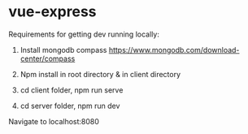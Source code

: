 # vue-express

Requirements for getting dev running locally:
1. Install mongodb compass
https://www.mongodb.com/download-center/compass

2. Npm install in root directory & in client directory

3. cd client folder, npm run serve
4. cd server folder, npm run dev

Navigate to localhost:8080
